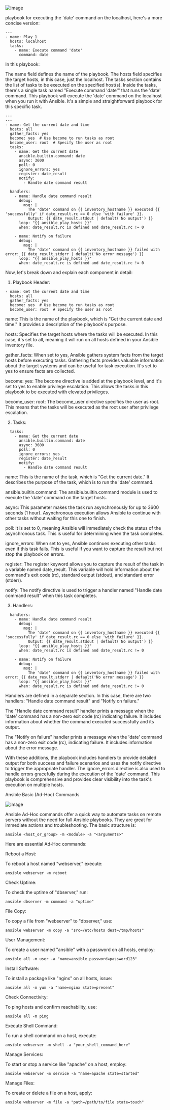 

![image](https://github.com/vijaybiradar/Ansible_Basics/assets/38376802/8c05814f-b9ea-4936-a7d6-41920ba840c4)



playbook for executing the 'date' command on the localhost, here's a more concise version:

```
---
- name: Play 1
  hosts: localhost
  tasks:
    - name: Execute command 'date'
      command: date
```
In this playbook:

The name field defines the name of the playbook.
The hosts field specifies the target hosts, in this case, just the localhost.
The tasks section contains the list of tasks to be executed on the specified host(s).
Inside the tasks, there's a single task named "Execute command 'date'" that runs the 'date' command.
This playbook will execute the 'date' command on the localhost when you run it with Ansible. It's a simple and straightforward playbook for this specific task.


```
---
---
- name: Get the current date and time
  hosts: all
  gather_facts: yes
  become: yes  # Use become to run tasks as root
  become_user: root  # Specify the user as root
  tasks:
    - name: Get the current date
      ansible.builtin.command: date
      async: 3600
      poll: 0
      ignore_errors: yes
      register: date_result
      notify:
        - Handle date command result

  handlers:
    - name: Handle date command result
      debug:
        msg: |
          The 'date' command on {{ inventory_hostname }} executed {{ 'successfully' if date_result.rc == 0 else 'with failure' }}.
          Output: {{ date_result.stdout | default('No output') }}
      loop: "{{ ansible_play_hosts }}"
      when: date_result.rc is defined and date_result.rc != 0

    - name: Notify on failure
      debug:
        msg: |
          The 'date' command on {{ inventory_hostname }} failed with error: {{ date_result.stderr | default('No error message') }}
      loop: "{{ ansible_play_hosts }}"
      when: date_result.rc is defined and date_result.rc != 0

```
Now, let's break down and explain each component in detail:

1. Playbook Header:

```
- name: Get the current date and time
  hosts: all
  gather_facts: yes
  become: yes  # Use become to run tasks as root
  become_user: root  # Specify the user as root
```
name: This is the name of the playbook, which is "Get the current date and time." It provides a description of the playbook's purpose.

hosts: Specifies the target hosts where the tasks will be executed. In this case, it's set to all, meaning it will run on all hosts defined in your Ansible inventory file.

gather_facts: When set to yes, Ansible gathers system facts from the target hosts before executing tasks. Gathering facts provides valuable information about the target systems and can be useful for task execution. It's set to yes to ensure facts are collected.

become: yes: The become directive is added at the playbook level, and it's set to yes to enable privilege escalation. This allows the tasks in this playbook to be executed with elevated privileges.

become_user: root: The become_user directive specifies the user as root. This means that the tasks will be executed as the root user after privilege escalation.

2. Tasks:

```
  tasks:
    - name: Get the current date
      ansible.builtin.command: date
      async: 3600
      poll: 0
      ignore_errors: yes
      register: date_result
      notify:
        - Handle date command result
```
name: This is the name of the task, which is "Get the current date." It describes the purpose of the task, which is to run the 'date' command.

ansible.builtin.command: The ansible.builtin.command module is used to execute the 'date' command on the target hosts.

async: This parameter makes the task run asynchronously for up to 3600 seconds (1 hour). Asynchronous execution allows Ansible to continue with other tasks without waiting for this one to finish.

poll: It is set to 0, meaning Ansible will immediately check the status of the asynchronous task. This is useful for determining when the task completes.

ignore_errors: When set to yes, Ansible continues executing other tasks even if this task fails. This is useful if you want to capture the result but not stop the playbook on errors.

register: The register keyword allows you to capture the result of the task in a variable named date_result. This variable will hold information about the command's exit code (rc), standard output (stdout), and standard error (stderr).

notify: The notify directive is used to trigger a handler named "Handle date command result" when this task completes.

3. Handlers:

```
  handlers:
    - name: Handle date command result
      debug:
        msg: |
          The 'date' command on {{ inventory_hostname }} executed {{ 'successfully' if date_result.rc == 0 else 'with failure' }}.
          Output: {{ date_result.stdout | default('No output') }}
      loop: "{{ ansible_play_hosts }}"
      when: date_result.rc is defined and date_result.rc != 0

    - name: Notify on failure
      debug:
        msg: |
          The 'date' command on {{ inventory_hostname }} failed with error: {{ date_result.stderr | default('No error message') }}
      loop: "{{ ansible_play_hosts }}"
      when: date_result.rc is defined and date_result.rc != 0
```
Handlers are defined in a separate section. In this case, there are two handlers: "Handle date command result" and "Notify on failure."

The "Handle date command result" handler prints a message when the 'date' command has a non-zero exit code (rc) indicating failure. It includes information about whether the command executed successfully and its output.

The "Notify on failure" handler prints a message when the 'date' command has a non-zero exit code (rc), indicating failure. It includes information about the error message.

With these additions, the playbook includes handlers to provide detailed output for both success and failure scenarios and uses the notify directive to trigger the appropriate handler. The ignore_errors directive is also used to handle errors gracefully during the execution of the 'date' command. This playbook is comprehensive and provides clear visibility into the task's execution on multiple hosts.



Ansible Basic (Ad-Hoc) Commands

![image](https://github.com/vijaybiradar/Ansible_Basics/assets/38376802/cbddd05e-20b6-4fdd-a596-56a4b2a07398)

Ansible Ad-Hoc commands offer a quick way to automate tasks on remote servers without the need for full Ansible playbooks. They are great for immediate actions and troubleshooting. The basic structure is:

```
ansible <host_or_group> -m <module> -a "<arguments>"
```
Here are essential Ad-Hoc commands:

Reboot a Host:

To reboot a host named "webserver," execute:

```
ansible webserver -m reboot
```
Check Uptime:

To check the uptime of "dbserver," run:

```
ansible dbserver -m command -a "uptime"
```
File Copy:

To copy a file from "webserver" to "dbserver," use:

```
ansible webserver -m copy -a "src=/etc/hosts dest=/tmp/hosts"
```
User Management:

To create a user named "ansible" with a password on all hosts, employ:

```
ansible all -m user -a "name=ansible password=password123"
```
Install Software:

To install a package like "nginx" on all hosts, issue:

```
ansible all -m yum -a "name=nginx state=present"
```
Check Connectivity:

To ping hosts and confirm reachability, use:

```
ansible all -m ping
```
Execute Shell Command:

To run a shell command on a host, execute:

```
ansible webserver -m shell -a "your_shell_command_here"
```
Manage Services:

To start or stop a service like "apache" on a host, employ:

```
ansible webserver -m service -a "name=apache state=started"
```
Manage Files:

To create or delete a file on a host, apply:

```
ansible webserver -m file -a "path=/path/to/file state=touch"
```

